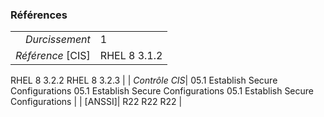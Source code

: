 ### Références

|                 |    |
|----------------:|:---|
|   *Durcissement*| 1 |
|*Référence* [CIS]| RHEL 8 3.1.2
RHEL 8 3.2.2
RHEL 8 3.2.3 |
|   *Contrôle CIS*| 05.1 Establish Secure Configurations
05.1 Establish Secure Configurations
05.1 Establish Secure Configurations |
|          [ANSSI]| R22
R22
R22 |
